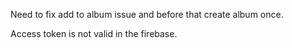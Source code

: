 Need to fix add to album issue and before that create album once.

Access token is not valid in the firebase.
